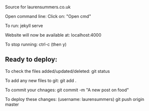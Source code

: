 Source for laurensummers.co.uk

Open command line:
    Click on: "Open cmd"
    
To run:
    jekyll serve

Website will now be available at:
    localhost:4000

To stop running:
    ctrl-c (then y)

## Ready to deploy:

To check the files added/updated/deleted:
    git status

To add any new files to git:
    git add .
    
To commit your chnages:
    git commit -m "A new post on food"
    
To deploy these changes: (username: laurensummers)
    git push origin master
    
